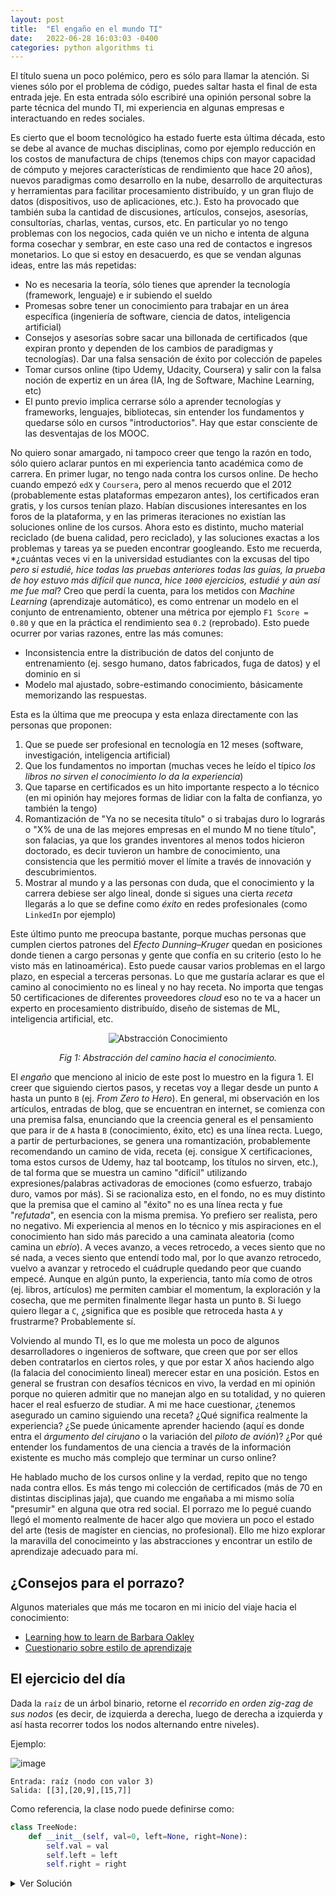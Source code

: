 ```yaml
---
layout: post
title:  "El engaño en el mundo TI"
date:   2022-06-28 16:03:03 -0400
categories: python algorithms ti
---
```

El título suena un poco polémico, pero es sólo para llamar la atención. Si vienes sólo por el problema de código, puedes saltar hasta el final de esta entrada jeje. En esta entrada sólo escribiré una opinión personal sobre la parte técnica del mundo TI, mi experiencia en algunas empresas e interactuando en redes sociales.

Es cierto que el boom tecnológico ha estado fuerte esta última década, esto se debe al avance de muchas disciplinas, como por ejemplo reducción en los costos de manufactura de chips (tenemos chips con mayor capacidad de cómputo y mejores características de rendimiento que hace 20 años), nuevos paradigmas como desarrollo en la nube, desarrollo de arquitecturas y herramientas para facilitar procesamiento distribuído, y un gran flujo de datos (dispositivos, uso de aplicaciones, etc.). Esto ha provocado que también suba la cantidad de discusiones, artículos, consejos, asesorías, consultorías, charlas, ventas, cursos, etc. En particular yo no tengo problemas con los negocios, cada quién ve un nicho e intenta de alguna forma cosechar y sembrar, en este caso una red de contactos e ingresos monetarios. Lo que si estoy en desacuerdo, es que se vendan algunas ideas, entre las más repetidas:

* No es necesaria la teoría, sólo tienes que aprender la tecnología (framework, lenguaje) e ir subiendo el sueldo
* Promesas sobre tener un conocimiento para trabajar en un área específica (ingeniería de software, ciencia de datos, inteligencia artificial)
* Consejos y asesorías sobre sacar una billonada de certificados (que expiran pronto y dependen de los cambios de paradigmas y tecnologías). Dar una falsa sensación de éxito por colección de papeles
* Tomar cursos online (tipo Udemy, Udacity, Coursera) y salir con la falsa noción de expertiz en un área (IA, Ing de Software, Machine Learning, etc)
* El punto previo implica cerrarse sólo a aprender tecnologías y frameworks, lenguajes, bibliotecas, sin entender los fundamentos y quedarse sólo en cursos "introductorios". Hay que estar consciente de las desventajas de los MOOC.

No quiero sonar amargado, ni tampoco creer que tengo la razón en todo, sólo quiero aclarar puntos en mi experiencia tanto académica como de carrera. En primer lugar, no tengo nada contra los cursos online. De hecho cuando empezó `edX` y `Coursera`, pero al menos recuerdo que el 2012 (probablemente estas plataformas empezaron antes), los certificados eran gratis, y los cursos tenían plazo. Habían discusiones interesantes en los foros de la plataforma, y en las primeras iteraciones no existían las soluciones online de los cursos. Ahora esto es distinto, mucho material reciclado (de buena calidad, pero reciclado), y las soluciones exactas a los problemas y tareas ya se pueden encontrar googleando. Esto me recuerda, *¿cuántas veces vi en la universidad estudiantes con la excusas del tipo _pero si estudié, hice todas las pruebas anteriores todas las guías, la prueba de hoy estuvo más difícil que nunca_, _hice `1000` ejercicios, estudié y aún así me fue mal_? Creo que perdí la cuenta, para los metidos con _Machine Learning_ (aprendizaje automático), es como entrenar un modelo en el conjunto de entrenamiento, obtener una métrica por ejemplo `F1 Score = 0.80` y que en la práctica el rendimiento sea `0.2` (reprobado). Esto puede ocurrer por varias razones, entre las más comunes:

* Inconsistencia entre la distribución de datos del conjunto de entrenamiento (ej. sesgo humano, datos fabricados, fuga de datos) y el dominio en si
* Modelo mal ajustado, sobre-estimando conocimiento, básicamente memorizando las respuestas.

Esta es la última que me preocupa y esta enlaza directamente con las personas que proponen:

1. Que se puede ser profesional en tecnología en 12 meses (software, investigación, inteligencia artificial)
2. Que los fundamentos no importan (muchas veces he leído el típico _los libros no sirven el conocimiento lo da la experiencia_)
3. Que taparse en certificados es un hito importante respecto a lo técnico (en mi opinión hay mejores formas de lidiar con la falta de confianza, yo también la tengo)
4. Romantización de "Ya no se necesita título" o si trabajas duro lo lograrás o "X% de una de las mejores empresas en el mundo M no tiene título", son falacias, ya que los grandes inventores al menos todos hicieron doctorado, es decir tuvieron un hambre de conocimiento, una consistencia que les permitió mover el límite a través de innovación y descubrimientos.
5. Mostrar al mundo y a las personas con duda, que el conocimiento y la carrera debiese ser algo lineal, donde si sigues una cierta _receta_ llegarás a lo que se define como _éxito_ en redes profesionales (como `LinkedIn` por ejemplo)

Este último punto me preocupa bastante, porque muchas personas que cumplen ciertos patrones del _Efecto Dunning–Kruger_ quedan en posiciones donde tienen a cargo personas y gente que confía en su criterio (esto lo he visto más en latinoamérica). Esto puede causar varios problemas en el largo plazo, en especial a terceras personas. Lo que me gustaría aclarar es que el camino al conocimiento no es lineal y no hay receta. No importa que tengas 50 certificaciones de diferentes proveedores _cloud_ eso no te va a hacer un experto en procesamiento distribuído, diseño de sistemas de ML, inteligencia artificial, etc.

<div align="center">

![Abstracción Conocimiento](https://gist.githubusercontent.com/dpalmasan/103d61ae06cfd3e7dee7888b391c1792/raw/2cd3ac6ed99ff3e400bc1c37dcf501ae830532f6/conocimiento.drawio.png)

_Fig 1: Abstracción del camino hacia el conocimiento._

</div>

El *engaño* que menciono al inicio de este post lo muestro en la figura 1. El creer que siguiendo ciertos pasos, y recetas voy a llegar desde un punto `A` hasta un punto `B` (ej. _From Zero to Hero_). En general, mi observación en los artículos, entradas de blog, que se encuentran en internet, se comienza con una premisa falsa, enunciando que la creencia general es el pensamiento que para ir de `A` hasta `B` (conocimiento, éxito, etc) es una línea recta. Luego, a partir de perturbaciones, se genera una romantización, probablemente recomendando un camino de vida, receta (ej. consigue X certificaciones, toma estos cursos de Udemy, haz tal bootcamp, los títulos no sirven, etc.), de tal forma que se muestra un camino "difícil" utilizando expresiones/palabras activadoras de emociones (como esfuerzo, trabajo duro, vamos por más). Si se racionaliza esto, en el fondo, no es muy distinto que la premisa que el camino al "éxito" no es una línea recta y fue "_refutada_", en esencia con la misma premisa. Yo prefiero ser realista, pero no negativo. Mi experiencia al menos en lo técnico y mis aspiraciones en el conocimiento han sido más parecido a una caminata aleatoria (como camina un _ebrío_). A veces avanzo, a veces retrocedo, a veces siento que no sé nada, a veces siento que entendí todo mal, por lo que avanzo retrocedo, vuelvo a avanzar y retrocedo el cuádruple quedando peor que cuando empecé. Aunque en algún punto, la experiencia, tanto mía como de otros (ej. libros, artículos) me permiten cambiar el momentum, la exploración y la cosecha, que me permiten finalmente llegar hasta un punto `B`. Si luego quiero llegar a `C`, ¿significa que es posible que retroceda hasta `A` y frustrarme? Probablemente sí.

Volviendo al mundo TI, es lo que me molesta un poco de algunos desarrolladores o ingenieros de software, que creen que por ser ellos deben contratarlos en ciertos roles, y que por estar X años haciendo algo (la falacia del conocimiento lineal) merecer estar en una posición. Estos en general se frustran con desafíos técnicos en vivo, la verdad en mi opinión porque no quieren admitir que no manejan algo en su totalidad, y no quieren hacer el real esfuerzo de studiar. A mi me hace cuestionar, ¿tenemos asegurado un camino siguiendo una receta? ¿Qué significa realmente la experiencia? ¿Se puede únicamente aprender haciendo (aquí es donde entra el _árgumento del cirujano_ o la variación del _piloto de avión_)? ¿Por qué entender los fundamentos de una ciencia a través de la información existente es mucho más complejo que terminar un curso online?

He hablado mucho de los cursos online y la verdad, repito que no tengo nada contra ellos. Es más tengo mi colección de certificados (más de 70 en distintas disciplinas jaja), que cuando me engañaba a mi mismo solía "presumir" en alguna que otra red social. El porrazo me lo pegué cuando llegó el momento realmente de hacer algo que moviera un poco el estado del arte (tesis de magíster en ciencias, no profesional). Ello me hizo explorar la maravilla del conocimeinto y las abstracciones y encontrar un estilo de aprendizaje adecuado para mí.

## ¿Consejos para el porrazo?

Algunos materiales que más me tocaron en mi inicio del viaje hacia el conocimiento:

* [Learning how to learn de Barbara Oakley ](https://www.coursera.org/learn/learning-how-to-learn)
* [Cuestionario sobre estilo de aprendizaje](http://www.educationplanner.org/students/self-assessments/learning-styles-quiz.shtml)


## El ejercicio del día

Dada la `raíz` de un árbol binario, retorne el _recorrido en orden zig-zag de sus nodos_ (es decir, de izquierda a derecha, luego de derecha a izquierda y así hasta recorrer todos los nodos alternando entre  niveles).

Ejemplo:

![image](https://user-images.githubusercontent.com/8723534/134776743-3f1f4dac-e460-4894-824b-8af9d9d022a8.png)

```
Entrada: raíz (nodo con valor 3)
Salida: [[3],[20,9],[15,7]]
```

Como referencia, la clase nodo puede definirse como:

```python
class TreeNode:
    def __init__(self, val=0, left=None, right=None):
        self.val = val
        self.left = left
        self.right = right
```

<details><summary>Ver Solución</summary>
<p>

### Caso de Borde

Primero debemos comenzar con el caso trivial, en que la raíz del árbol es `null` (caso de borde). En este caso retornamos una lista vacía, ya que no hay nodos que procesar.

### Caso General

Para el caso general, podemos reconocer que es una variación de recorrer el árbol en post-orden (_post order traversal_). Consideremos el ejemplo mostrado en la siguiente figura:

![Alt text](https://gist.githubusercontent.com/dpalmasan/103d61ae06cfd3e7dee7888b391c1792/raw/611501be9fe2d11dad856cfa8fbe62f6eb1d3086/zigzag_s1.png "Ejemplo BT")

En este ejemplo, primero visitaríamos la raíz del árbol (nodo cuyo valor es `3`). Luego _expandiríamos_ este nodo, y podríamos visitar el nodo `9` o el nodo `20`. Sin embargo, como visitamos los nodos en zig-zag, el órden sería `[20, 9]` en el nivel 2. Debemos tener en cuenta, que cada nodo a visitar se expande y deberán visitarse los hijos izquierdo y derecho de cada nodo en cada paso. Si nos detenemos a pensar, este es un caso de búsqueda en anchura o `BST` (_Breadth First Search_).

En `BST` podemos visitar los nodos del árbol por nivel, partiendo desde la raíz hasta los niveles más profundos, como se muestra en la siguiente animación:

![Alt text](https://gist.githubusercontent.com/dpalmasan/103d61ae06cfd3e7dee7888b391c1792/raw/611501be9fe2d11dad856cfa8fbe62f6eb1d3086/zigzag_steps.gif "BST")

Básicamente, debemos expandir los nodos en el órden en que se van descubriendo, y generar la lista de resultados y alternar de acuerdo al nivel. Como abstracción, supongamos que un nodo tiene el nivel al que pertenece, comenzando desde el nivel 1. Para procesar los nodos en el orden en que se descubren, necesitamos una estructura de datos tipo `FIFO` (_first in first out_), por lo cual utilizaremos una cola (`queue`).


Primero debemos chequear si la raíz del árbol es `null`:

```
algoritmo ZigZag-Traversal:
  entrada: (root) raíz del árbol
  salida: Lista de nodos visitados por nivel en orden Zig-Zag

  if root == null:
    return []
```

El primer elemento que agregamos a la cola es la raíz del árbol, además debemos inicializar la salida como una lista vacía y un flag para indicar el orden en que estamos recorriendo el nivel (por convención lo llamamos left):

```
algoritmo ZigZag-Traversal:
  entrada: (root) raíz del árbol
  salida: Lista de nodos visitados por nivel en orden Zig-Zag

  if root == null:
    return []

  queue = new Queue()
  queue.enqueue(root)
  output = []
  nodes_in_level = []
  left = False
  current_level = root.level
```

Procesamos la cola, mientras tenga elementos que procesar (es decir, no hayamos recorrido todo el árbol) y vamos agregando nodos a medida que vamos descubriendo (es decir, si el nodo expandido tiene hijos, se agregan a la cola):

```
algoritmo ZigZag-Traversal:
  entrada: (root) raíz del árbol
  salida: Lista de nodos visitados por nivel en orden Zig-Zag

  if root == null:
    return []

  queue = new Queue()
  queue.enqueue(root)
  output = []
  nodes_in_level = []
  left = False
  current_level = root.level

  while not queue.empty():
    node = queue.dequeue()
    if node.left != null:
      queue.enqueue(node.left)
    if node.right != null:
      queue.enqueue(node.right)
```

Aquí es donde depende de la implementación anterior. Si encolamos los nodos de izquierda a derecha, entonces el siguiente nodo a procesar siempre será el de más a la derecha. Por lo tanto, cuando el flag `left` sea `False`, entonces insertamos los nodos en la lista `nodes_in_level` en orden inverso. Finalmente el algoritmo queda como:

```
algoritmo ZigZag-Traversal:
  entrada: (root) raíz del árbol
  salida: Lista de nodos visitados por nivel en orden Zig-Zag

  if root == null:
    return []

  queue = new Queue()
  queue.enqueue(root)
  output = []
  nodes_in_level = []
  left = False
  current_level = root.level

  while not queue.empty():
    node = queue.dequeue()
    if node.left != null:
      queue.enqueue(node.left)
    if node.right != null:
      queue.enqueue(node.right)

    if node.level == curr_level:
      if not left:
        nodes_in_level.insert(0, node.val)
      else:
        nodes_in_level.append(node.val)
    else:
      left = not left
      result.append(nodes_in_level)
      nodes_in_level = [node.val]
      curr_level = level
  if not nodes_in_level.empty():
    result.append(nodes_in_level)
  return result
```

### Implementación tentativa en python

{% highlight python %}
"""Zig-zag traversal implementation."""
from typing import List, Optional

class TreeNode:
    def __init__(self, val=0, left=None, right=None):
        self.val = val
        self.left = left
        self.right = right


def zigzag_level_order(root: Optional[TreeNode]) -> List[List[int]]:
    """Traverse tree in zig-zag order.
    Returns a list where each element is a list of nodes in a given
    depth of the tree, in Zig-Zag order, starting from left to right
    and alternating.
    :param root: Root of the binary tree
    :type root: Optional[TreeNode]
    :return: A list of list of nodes in each depth.
    :rtype: List[List[int]]
    """
    if root is None:
        return []

    queue = []
    queue.append((root, 0))
    result = []
    left = True
    nodes_in_level: List[int] = []
    curr_level = 0
    while queue:
        node, level = queue.pop()
        if level == curr_level:
            if not left:
                nodes_in_level.insert(0, node.val)
            else:
                nodes_in_level.append(node.val)
        else:
            left = not left
            result.append(nodes_in_level)
            nodes_in_level = [node.val]
            curr_level = level
        if node.left is not None:
            queue.insert(0, (node.left, level + 1))
        if node.right is not None:
            queue.insert(0, (node.right, level + 1))
    if nodes_in_level:
        result.append(nodes_in_level)
    return result
{% endhighlight %}
</p>
</details>
